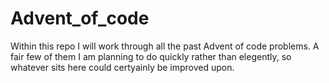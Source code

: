 # Advent_of_code
Within this repo I will work through all the past Advent of code problems.
A fair few of them I am planning to do quickly rather than elegently, so whatever sits here could certyainly be improved upon.

